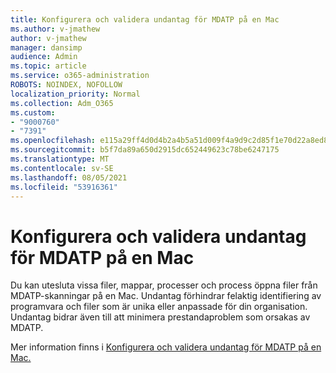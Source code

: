 ```yaml
---
title: Konfigurera och validera undantag för MDATP på en Mac
ms.author: v-jmathew
author: v-jmathew
manager: dansimp
audience: Admin
ms.topic: article
ms.service: o365-administration
ROBOTS: NOINDEX, NOFOLLOW
localization_priority: Normal
ms.collection: Adm_O365
ms.custom:
- "9000760"
- "7391"
ms.openlocfilehash: e115a29ff4d0d4b2a4b5a51d009f4a9d9c2d85f1e70d22a8ed804ce40ca7b4ee
ms.sourcegitcommit: b5f7da89a650d2915dc652449623c78be6247175
ms.translationtype: MT
ms.contentlocale: sv-SE
ms.lasthandoff: 08/05/2021
ms.locfileid: "53916361"
---
```

# <a name="configure-and-validate-exclusions-for-mdatp-on-a-mac"></a>Konfigurera och validera undantag för MDATP på en Mac

Du kan utesluta vissa filer, mappar, processer och process öppna filer från MDATP-skanningar på en Mac. Undantag förhindrar felaktig identifiering av programvara och filer som är unika eller anpassade för din organisation. Undantag bidrar även till att minimera prestandaproblem som orsakas av MDATP.

Mer information finns i [Konfigurera och validera undantag för MDATP på en Mac.](https://go.microsoft.com/fwlink/?linkid=2144616)
